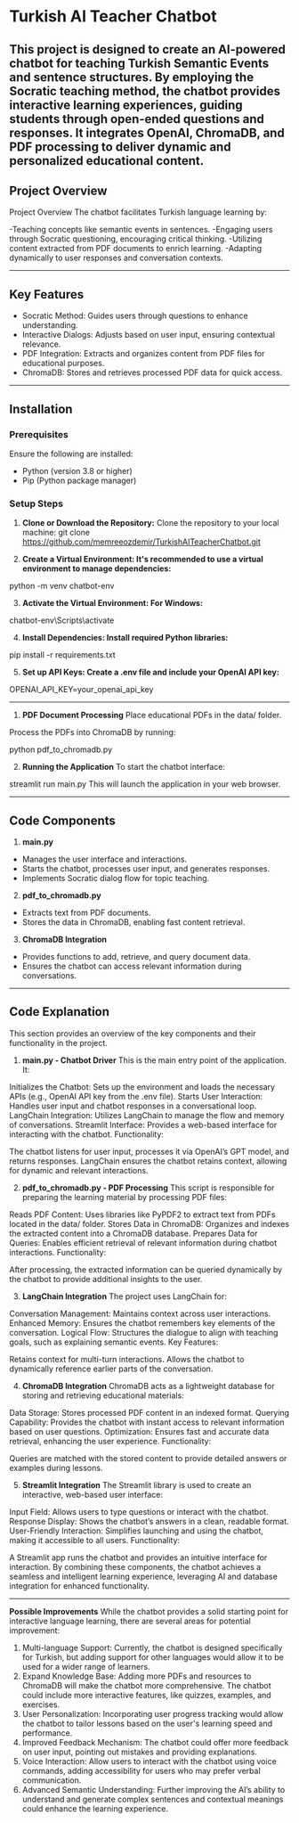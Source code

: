 # Turkish AI Teacher Chatbot

This project is designed to create an AI-powered chatbot for teaching Turkish Semantic Events and sentence structures. By employing the Socratic teaching method, the chatbot provides interactive learning experiences, guiding students through open-ended questions and responses. It integrates OpenAI, ChromaDB, and PDF processing to deliver dynamic and personalized educational content.
------------------------------------------------------------------------------------------------------------------------------------------------------------------------

## Project Overview

Project Overview
The chatbot facilitates Turkish language learning by:

-Teaching concepts like semantic events in sentences.
-Engaging users through Socratic questioning, encouraging critical thinking.
-Utilizing content extracted from PDF documents to enrich learning.
-Adapting dynamically to user responses and conversation contexts.

------------------------------------------------------------------------------------------------------------------------------------------------------------------------

## Key Features


- Socratic Method: Guides users through questions to enhance understanding.
- Interactive Dialogs: Adjusts based on user input, ensuring contextual relevance.
- PDF Integration: Extracts and organizes content from PDF files for educational purposes.
- ChromaDB: Stores and retrieves processed PDF data for quick access.

------------------------------------------------------------------------------------------------------------------------------------------------------------------------

## Installation

### Prerequisites
Ensure the following are installed:

- Python (version 3.8 or higher)
- Pip (Python package manager)

### Setup Steps
1. **Clone or Download the Repository:**
   Clone the repository to your local machine:
   git clone https://github.com/memreeozdemir/TurkishAITeacherChatbot.git

2. **Create a Virtual Environment: It's recommended to use a virtual environment to manage dependencies:**

python -m venv chatbot-env

3. **Activate the Virtual Environment: For Windows:**

chatbot-env\Scripts\activate

4. **Install Dependencies: Install required Python libraries:**

pip install -r requirements.txt

5. **Set up API Keys: Create a .env file and include your OpenAI API key:**

OPENAI_API_KEY=your_openai_api_key

------------------------------------------------------------------------------------------------------------------------------------------------------------------------


1. **PDF Document Processing**
Place educational PDFs in the data/ folder.

Process the PDFs into ChromaDB by running:

python pdf_to_chromadb.py


2. **Running the Application**
To start the chatbot interface:

streamlit run main.py
This will launch the application in your web browser.

------------------------------------------------------------------------------------------------------------------------------------------------------------------------

## Code Components

1. **main.py**
- Manages the user interface and interactions.
- Starts the chatbot, processes user input, and generates responses.
- Implements Socratic dialog flow for topic teaching.
2. **pdf_to_chromadb.py**
- Extracts text from PDF documents.
- Stores the data in ChromaDB, enabling fast content retrieval.
3. **ChromaDB Integration**
- Provides functions to add, retrieve, and query document data.
- Ensures the chatbot can access relevant information during conversations.

------------------------------------------------------------------------------------------------------------------------------------------------------------------------
## Code Explanation


This section provides an overview of the key components and their functionality in the project.

1. **main.py - Chatbot Driver**
This is the main entry point of the application. It:

Initializes the Chatbot: Sets up the environment and loads the necessary APIs (e.g., OpenAI API key from the .env file).
Starts User Interaction: Handles user input and chatbot responses in a conversational loop.
LangChain Integration: Utilizes LangChain to manage the flow and memory of conversations.
Streamlit Interface: Provides a web-based interface for interacting with the chatbot.
Functionality:

The chatbot listens for user input, processes it via OpenAI’s GPT model, and returns responses.
LangChain ensures the chatbot retains context, allowing for dynamic and relevant interactions.

2. **pdf_to_chromadb.py - PDF Processing**
This script is responsible for preparing the learning material by processing PDF files:

Reads PDF Content: Uses libraries like PyPDF2 to extract text from PDFs located in the data/ folder.
Stores Data in ChromaDB: Organizes and indexes the extracted content into a ChromaDB database.
Prepares Data for Queries: Enables efficient retrieval of relevant information during chatbot interactions.
Functionality:

After processing, the extracted information can be queried dynamically by the chatbot to provide additional insights to the user.

3. **LangChain Integration**
The project uses LangChain for:

Conversation Management: Maintains context across user interactions.
Enhanced Memory: Ensures the chatbot remembers key elements of the conversation.
Logical Flow: Structures the dialogue to align with teaching goals, such as explaining semantic events.
Key Features:

Retains context for multi-turn interactions.
Allows the chatbot to dynamically reference earlier parts of the conversation.

4. **ChromaDB Integration**
ChromaDB acts as a lightweight database for storing and retrieving educational materials:

Data Storage: Stores processed PDF content in an indexed format.
Querying Capability: Provides the chatbot with instant access to relevant information based on user questions.
Optimization: Ensures fast and accurate data retrieval, enhancing the user experience.
Functionality:

Queries are matched with the stored content to provide detailed answers or examples during lessons.

5. **Streamlit Integration**
The Streamlit library is used to create an interactive, web-based user interface:

Input Field: Allows users to type questions or interact with the chatbot.
Response Display: Shows the chatbot’s answers in a clean, readable format.
User-Friendly Interaction: Simplifies launching and using the chatbot, making it accessible to all users.
Functionality:

A Streamlit app runs the chatbot and provides an intuitive interface for interaction.
By combining these components, the chatbot achieves a seamless and intelligent learning experience, leveraging AI and database integration for enhanced functionality.

------------------------------------------------------------------------------------------------------------------------------------------------------------------------

**Possible Improvements**
While the chatbot provides a solid starting point for interactive language learning, there are several areas for potential improvement:

1. Multi-language Support:
Currently, the chatbot is designed specifically for Turkish, but adding support for other languages would allow it to be used for a wider range of learners.
2. Expand Knowledge Base:
Adding more PDFs and resources to ChromaDB will make the chatbot more comprehensive.
The chatbot could include more interactive features, like quizzes, examples, and exercises.
3. User Personalization:
Incorporating user progress tracking would allow the chatbot to tailor lessons based on the user's learning speed and performance.
4. Improved Feedback Mechanism:
The chatbot could offer more feedback on user input, pointing out mistakes and providing explanations.
5. Voice Interaction:
Allow users to interact with the chatbot using voice commands, adding accessibility for users who may prefer verbal communication.
6. Advanced Semantic Understanding:
Further improving the AI’s ability to understand and generate complex sentences and contextual meanings could enhance the learning experience.



